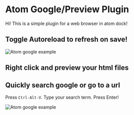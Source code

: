 # Atom Google/Preview Plugin

Hi! This is a simple plugin for a web browser in atom dock!

## Toggle Autoreload to refresh on save!

![Atom google example](https://github.com/sean-codes/atom-browser/raw/master/example_preview.gif?v=2)


## Right click and preview your html files


## Quickly search google or go to a url

Press `Ctrl-Alt-V`. Type your search term. Press Enter!

![Atom google example](https://github.com/sean-codes/atom-browser/raw/master/example_search.gif)
